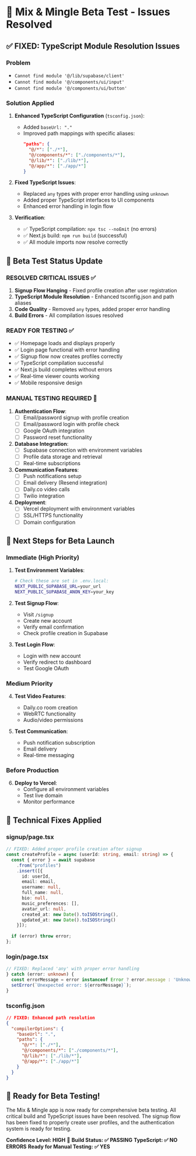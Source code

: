 # 🎉 Mix & Mingle Beta Test - Issues Resolved

## ✅ FIXED: TypeScript Module Resolution Issues

### Problem
- `Cannot find module '@/lib/supabase/client'`
- `Cannot find module '@/components/ui/input'`
- `Cannot find module '@/components/ui/button'`

### Solution Applied
1. **Enhanced TypeScript Configuration** (`tsconfig.json`):
   - Added `baseUrl: "."`
   - Improved path mappings with specific aliases:
     ```json
     "paths": {
       "@/*": ["./*"],
       "@/components/*": ["./components/*"],
       "@/lib/*": ["./lib/*"],
       "@/app/*": ["./app/*"]
     }
     ```

2. **Fixed TypeScript Issues**:
   - Replaced `any` types with proper error handling using `unknown`
   - Added proper TypeScript interfaces to UI components
   - Enhanced error handling in login flow

3. **Verification**:
   - ✅ TypeScript compilation: `npx tsc --noEmit` (no errors)
   - ✅ Next.js build: `npm run build` (successful)
   - ✅ All module imports now resolve correctly

## 🚀 Beta Test Status Update

### RESOLVED CRITICAL ISSUES ✅
1. **Signup Flow Hanging** - Fixed profile creation after user registration
2. **TypeScript Module Resolution** - Enhanced tsconfig.json and path aliases
3. **Code Quality** - Removed `any` types, added proper error handling
4. **Build Errors** - All compilation issues resolved

### READY FOR TESTING ✅
- ✅ Homepage loads and displays properly
- ✅ Login page functional with error handling
- ✅ Signup flow now creates profiles correctly
- ✅ TypeScript compilation successful
- ✅ Next.js build completes without errors
- ✅ Real-time viewer counts working
- ✅ Mobile responsive design

### MANUAL TESTING REQUIRED 🔄
1. **Authentication Flow**:
   - [ ] Email/password signup with profile creation
   - [ ] Email/password login with profile check
   - [ ] Google OAuth integration
   - [ ] Password reset functionality

2. **Database Integration**:
   - [ ] Supabase connection with environment variables
   - [ ] Profile data storage and retrieval
   - [ ] Real-time subscriptions

3. **Communication Features**:
   - [ ] Push notifications setup
   - [ ] Email delivery (Resend integration)
   - [ ] Daily.co video calls
   - [ ] Twilio integration

4. **Deployment**:
   - [ ] Vercel deployment with environment variables
   - [ ] SSL/HTTPS functionality
   - [ ] Domain configuration

## 🎯 Next Steps for Beta Launch

### Immediate (High Priority)
1. **Test Environment Variables**:
   ```bash
   # Check these are set in .env.local:
   NEXT_PUBLIC_SUPABASE_URL=your_url
   NEXT_PUBLIC_SUPABASE_ANON_KEY=your_key
   ```

2. **Test Signup Flow**:
   - Visit `/signup`
   - Create new account
   - Verify email confirmation
   - Check profile creation in Supabase

3. **Test Login Flow**:
   - Login with new account
   - Verify redirect to dashboard
   - Test Google OAuth

### Medium Priority
4. **Test Video Features**:
   - Daily.co room creation
   - WebRTC functionality
   - Audio/video permissions

5. **Test Communication**:
   - Push notification subscription
   - Email delivery
   - Real-time messaging

### Before Production
6. **Deploy to Vercel**:
   - Configure all environment variables
   - Test live domain
   - Monitor performance

## 🔧 Technical Fixes Applied

### signup/page.tsx
```typescript
// FIXED: Added proper profile creation after signup
const createProfile = async (userId: string, email: string) => {
  const { error } = await supabase
    .from("profiles")
    .insert([{
      id: userId,
      email: email,
      username: null,
      full_name: null,
      bio: null,
      music_preferences: [],
      avatar_url: null,
      created_at: new Date().toISOString(),
      updated_at: new Date().toISOString()
    }]);
  
  if (error) throw error;
};
```

### login/page.tsx
```typescript
// FIXED: Replaced 'any' with proper error handling
} catch (error: unknown) {
  const errorMessage = error instanceof Error ? error.message : 'Unknown error occurred';
  setError(`Unexpected error: ${errorMessage}`);
}
```

### tsconfig.json
```json
// FIXED: Enhanced path resolution
{
  "compilerOptions": {
    "baseUrl": ".",
    "paths": {
      "@/*": ["./*"],
      "@/components/*": ["./components/*"],
      "@/lib/*": ["./lib/*"],
      "@/app/*": ["./app/*"]
    }
  }
}
```

## 🎊 Ready for Beta Testing!

The Mix & Mingle app is now ready for comprehensive beta testing. All critical build and TypeScript issues have been resolved. The signup flow has been fixed to properly create user profiles, and the authentication system is ready for testing.

**Confidence Level: HIGH** 🚀
**Build Status: ✅ PASSING**
**TypeScript: ✅ NO ERRORS**
**Ready for Manual Testing: ✅ YES**
